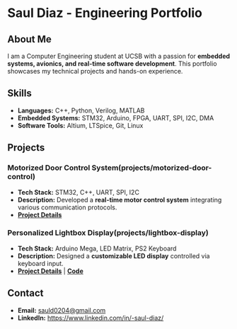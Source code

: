 # Saul Diaz - Engineering Portfolio

## About Me
I am a Computer Engineering student at UCSB with a passion for **embedded systems, avionics, and real-time software development**. This portfolio showcases my technical projects and hands-on experience.

## Skills 
- **Languages:** C++, Python, Verilog, MATLAB
- **Embedded Systems:** STM32, Arduino, FPGA, UART, SPI, I2C, DMA
- **Software Tools:** Altium, LTSpice, Git, Linux

## Projects
### Motorized Door Control System(projects/motorized-door-control)
- **Tech Stack:** STM32, C++, UART, SPI, I2C
- **Description:** Developed a **real-time motor control system** integrating various communication protocols.
- **[Project Details](projects/motorized-door-control/README.md)** 

### Personalized Lightbox Display(projects/lightbox-display)
- **Tech Stack:** Arduino Mega, LED Matrix, PS2 Keyboard
- **Description:** Designed a **customizable LED display** controlled via keyboard input.
- **[Project Details](projects/lightbox-display/README.md)** | **[Code](projects/lightbox-display/main.ino)**

##  Contact
- **Email:** sauld0204@gmail.com  
- **LinkedIn:** https://www.linkedin.com/in/-saul-diaz/    
